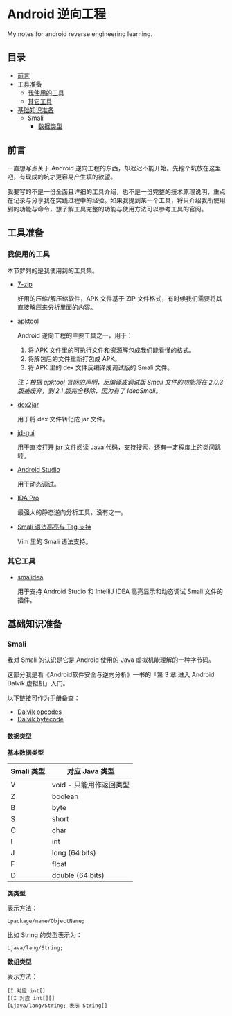 # Android 逆向工程

My notes for android reverse engineering learning.

## 目录

* [前言](#前言)
* [工具准备](#工具准备)
	* [我使用的工具](#我使用的工具)
	* [其它工具](#其它工具)
* [基础知识准备](#基础知识准备)
	* [Smali](#smali)
		* [数据类型](#数据类型)

## 前言

一直想写点关于 Android 逆向工程的东西，却迟迟不能开始。先挖个坑放在这里吧，有现成的坑才更容易产生填的欲望。

我要写的不是一份全面且详细的工具介绍，也不是一份完整的技术原理说明，重点在记录与分享我在实践过程中的经验。如果我提到某一个工具，将只介绍我所使用到的功能与命令，想了解工具完整的功能与使用方法可以参考工具的官网。

## 工具准备

### 我使用的工具

本节罗列的是我使用到的工具集。

* [7-zip][0]

    好用的压缩/解压缩软件，APK 文件基于 ZIP 文件格式，有时候我们需要将其直接解压来分析里面的内容。

* [apktool][1]

    Android 逆向工程的主要工具之一，用于：
    1. 将 APK 文件里的可执行文件和资源解包成我们能看懂的格式。
    2. 将解包后的文件重新打包成 APK。
    3. 将 APK 里的 dex 文件反编译成调试版的 Smali 文件。

    *注：根据 apktool 官网的声明，反编译成调试版 Smali 文件的功能将在 2.0.3 版被废弃，到 2.1 版完全移除，因为有了 IdeaSmali。*

* [dex2jar][2]

    用于将 dex 文件转化成 jar 文件。

* [jd-gui][3]

    用于直接打开 jar 文件阅读 Java 代码，支持搜索，还有一定程度上的类间跳转。

* [Android Studio][4]

    用于动态调试。

* [IDA Pro][5]

    最强大的静态逆向分析工具，没有之一。

* [Smali 语法高亮与 Tag 支持][6]

    Vim 里的 Smali 语法支持。

### 其它工具

* [smalidea][7]

    用于支持 Android Studio 和 IntelliJ IDEA 高亮显示和动态调试 Smali 文件的插件。

## 基础知识准备

### Smali

我对 Smali 的认识是它是 Android 使用的 Java 虚拟机能理解的一种字节码。

这部分我是看《Android软件安全与逆向分析》一书的「第 3 章 进入 Android Dalvik 虚拟机」入门。

以下链接可作为手册备查：

* [Dalvik opcodes][8]
* [Dalvik bytecode][9]

#### 数据类型

**基本数据类型**

| Smali 类型 | 对应 Java 类型          |
|------------|-------------------------|
| V          | void - 只能用作返回类型 |
| Z          | boolean                 |
| B          | byte                    |
| S          | short                   |
| C          | char                    |
| I          | int                     |
| J          | long (64 bits)          |
| F          | float                   |
| D          | double (64 bits)        |

**类类型**

表示方法：

```
Lpackage/name/ObjectName;
```

比如 String 的类型表示为：

```
Ljava/lang/String;
```

**数组类型**

表示方法：

```
[I 对应 int[]
[[I 对应 int[][]
[Ljava/lang/String; 表示 String[]
```

[0]: http://www.7-zip.org/
[1]: https://github.com/iBotPeaches/Apktool
[2]: https://github.com/pxb1988/dex2jar
[3]: https://github.com/java-decompiler/jd-gui
[4]: https://developer.android.com/sdk/index.html
[5]: https://www.hex-rays.com/products/ida/index.shtml
[6]: http://mazhuang.org/2015/06/23/vim-taglist-smali/
[7]: https://github.com/JesusFreke/smali/wiki/smalidea
[8]: http://pallergabor.uw.hu/androidblog/dalvik_opcodes.html
[9]: https://source.android.com/devices/tech/dalvik/dalvik-bytecode.html
